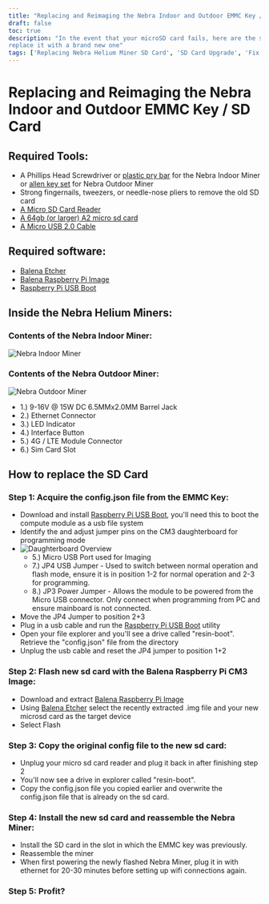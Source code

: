 ```yaml
---
title: "Replacing and Reimaging the Nebra Indoor and Outdoor EMMC Key / SD Card"
draft: false
toc: true
description: "In the event that your microSD card fails, here are the steps to re-flash it or
replace it with a brand new one"
tags: ['Replacing Nebra Helium Miner SD Card', 'SD Card Upgrade', 'Fix Helium Miner Syncing Issues', 'Nebra', 'Nebra Indoor Miner', 'Nebra Outdoor Miner', 'Balena Etcher', 'Helium Miner', 'Raspberry Pi Compute Module 3', 'RPiBoot']
---
```


# Replacing and Reimaging the Nebra Indoor and Outdoor EMMC Key / SD Card

## Required Tools:
- A Phillips Head Screwdriver or [plastic pry bar](https://amzn.to/3rLXVfc) for the Nebra Indoor Miner or [allen key set](https://amzn.to/34SlnOS) for Nebra Outdoor Miner
- Strong fingernails, tweezers, or needle-nose pliers to remove the old SD card
- [A Micro SD Card Reader](https://amzn.to/3Jl3U0w)
- [A 64gb (or larger) A2 micro sd card](https://amzn.to/3oJtTqs)
- [A Micro USB 2.0 Cable](https://amzn.to/3LxXYmA)
## Required software:
- [Balena Etcher](https://www.balena.io/etcher/)
- [Balena Raspberry Pi Image](https://api.balena-cloud.com/download?deviceType=raspberrypi3-64&version=2.80.3+rev1.prod&fileType=.zip)
- [Raspberry Pi USB Boot](https://github.com/raspberrypi/usbboot/raw/master/win32/rpiboot_setup.exe)
 
## Inside the Nebra Helium Miners:
### Contents of the Nebra Indoor Miner:
![Nebra Indoor Miner](https://helium.nebra.com/media/photos/indoor/Indoor-internal-lights.png)
### Contents of the Nebra Outdoor Miner:
![Nebra Outdoor Miner](https://helium.nebra.com/media/photos/outdoor/Inside-Interfaces.jpg)
 - 1.) 9-16V @ 15W DC 6.5MMx2.0MM Barrel Jack
 - 2.) Ethernet Connector
 - 3.) LED Indicator
 - 4.) Interface Button
 - 5.) 4G / LTE Module Connector
 - 6.) Sim Card Slot

## How to replace the SD Card
### Step 1: Acquire the config.json file from the EMMC Key:
- Download and install [Raspberry Pi USB Boot](https://github.com/raspberrypi/usbboot/raw/master/win32/rpiboot_setup.exe), you'll need this to boot the compute module as a usb file system
- Identify the and adjust jumper pins on the CM3 daughterboard for programming mode
 - ![Daughterboard Overview](https://helium.nebra.com/media/photos/outdoor/daughterboardBreakdown.png)
   - 5.) Micro USB Port used for Imaging
   - 7.) JP4 USB Jumper - Used to switch between normal operation and flash mode, ensure it is in position 1-2 for normal operation and 2-3 for programming.
   - 8.) JP3 Power Jumper - Allows the module to be powered from the Micro USB connector. Only connect when programming from PC and ensure mainboard is not connected.
 - Move the JP4 Jumper to position 2+3
 - Plug in a usb cable and run the [Raspberry Pi USB Boot](https://github.com/raspberrypi/usbboot/raw/master/win32/rpiboot_setup.exe) utility
 - Open your file explorer and you'll see a drive called "resin-boot". Retrieve the "config.json" file from the directory
 - Unplug the usb cable and reset the JP4 jumper to position 1+2
### Step 2: Flash new sd card with the Balena Raspberry Pi CM3 Image:
- Download and extract [Balena Raspberry Pi Image](https://api.balena-cloud.com/download?deviceType=raspberrypi3-64&version=2.80.3+rev1.prod&fileType=.zip)
- Using [Balena Etcher](https://www.balena.io/etcher/) select the recently extracted .img file and your new microsd card as the target device
- Select Flash
### Step 3: Copy the original config file to the new sd card:
- Unplug your micro sd card reader and plug it back in after finishing step 2
- You'll now see a drive in explorer called "resin-boot". 
 - Copy the config.json file you copied earlier and overwrite the config.json file that is already on the sd card.
### Step 4: Install the new sd card and reassemble the Nebra Miner:
 - Install the SD card in the slot in which the EMMC key was previously.
 - Reassemble the miner
 - When first powering the newly flashed Nebra Miner, plug it in with ethernet for 20-30 minutes before setting up wifi connections again.
### Step 5: Profit?




